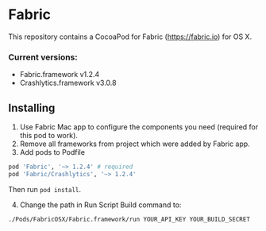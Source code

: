 Fabric
======
This repository contains a CocoaPod for Fabric (https://fabric.io) for OS X.

### Current versions:
* Fabric.framework v1.2.4
* Crashlytics.framework v3.0.8

## Installing
1. Use Fabric Mac app to configure the components you need (required for this pod to work).
2. Remove all frameworks from project which were added by Fabric app.
3. Add pods to Podfile

```ruby
pod 'Fabric', '~> 1.2.4' # required
pod 'Fabric/Crashlytics', '~> 1.2.4'
```

  Then run `pod install`.

4. Change the path in Run Script Build command to:

  `./Pods/FabricOSX/Fabric.framework/run YOUR_API_KEY YOUR_BUILD_SECRET`
